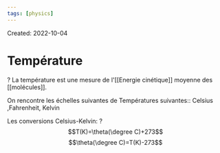 ```yaml
---
tags: [physics] 
---
```

Created: 2022-10-04

# Température
?
La température est une mesure de l'[[Energie cinétique]] moyenne des [[molécules]].
<!--SR:!2023-01-28,72,250-->

On rencontre les échelles suivantes de Températures suivantes:: Celsius ,Fahrenheit, Kelvin
<!--SR:!2023-05-17,154,290-->
Les conversions Celsius-Kelvin:
?
$$T(K)=\theta(\degree C)+273$$
$$\theta(\degree C)=T(K)-273$$
<!--SR:!2023-05-21,157,290-->
